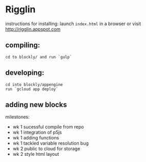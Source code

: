 # Rigglin

instructions for installing:
launch `index.html` in a browser
or visit http://rigglin.appspot.com

## compiling:
	cd to blockly/ and run `gulp`
	
## developing:
	cd into blockly/appengine
	run `gcloud app deploy`

## adding new blocks
	

milestones:
+ wk 1 sucessful compile from repo
+ wk 1 integration of p5js
+ wk 1 adding functions
+ wk 1 tackled variable resolution bug
+ wk 2 public to cloud for storage
+ wk 2 style html layout
